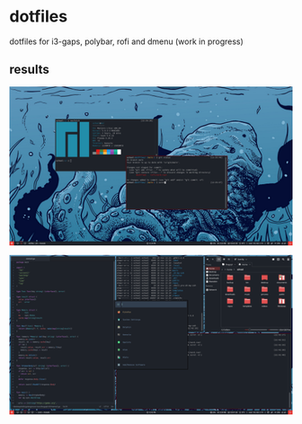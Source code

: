 # dotfiles

dotfiles for i3-gaps, polybar, rofi and dmenu (work in progress)

## results

![screenshot1.png](.img/screenshot1.png)

![screenshot2.png](.img/screenshot2.png)
